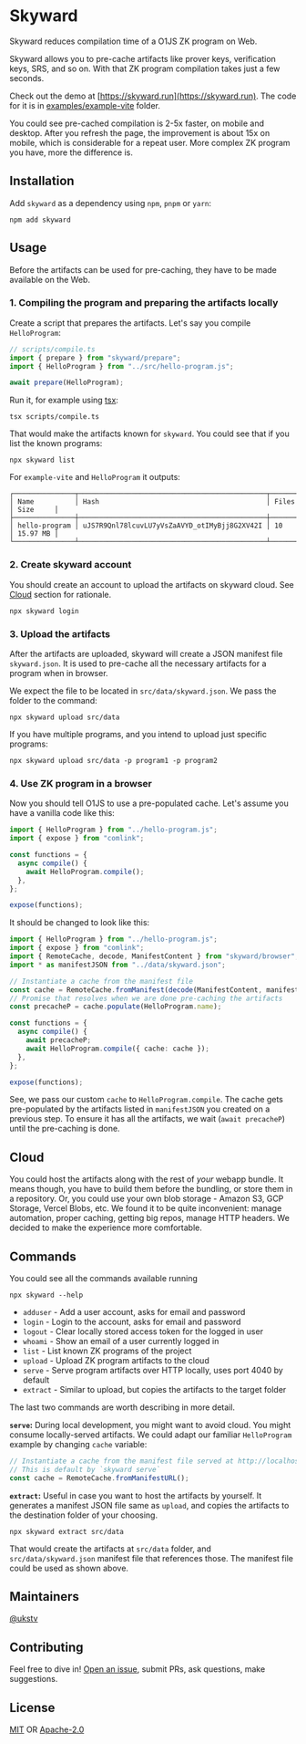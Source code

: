 # Skyward

Skyward reduces compilation time of a O1JS ZK program on Web.

Skyward allows you to pre-cache artifacts like prover keys, verification keys, SRS, and so on.
With that ZK program compilation takes just a few seconds.

Check out the demo at [https://skyward.run](https://skyward.run). The code for it is in [examples/example-vite](./examples/example-vite) folder.

You could see pre-cached compilation is 2-5x faster, on mobile and desktop.
After you refresh the page, the improvement is about 15x on mobile, which is considerable for a repeat user.
More complex ZK program you have, more the difference is.

## Installation

Add `skyward` as a dependency using `npm`, `pnpm` or `yarn`:

```shell
npm add skyward
```

## Usage

Before the artifacts can be used for pre-caching, they have to be made available on the Web.

### 1. Compiling the program and preparing the artifacts locally

Create a script that prepares the artifacts. Let's say you compile `HelloProgram`:

```typescript
// scripts/compile.ts
import { prepare } from "skyward/prepare";
import { HelloProgram } from "../src/hello-program.js";

await prepare(HelloProgram);
```

Run it, for example using [tsx](https://www.npmjs.com/package/tsx):

```shell
tsx scripts/compile.ts
```

That would make the artifacts known for `skyward`. You could see that if you list the known programs:

```shell
npx skyward list
```

For `example-vite` and `HelloProgram` it outputs:

```shell
┌───────────────┬──────────────────────────────────────────────┬───────┬──────────┐
│ Name          │ Hash                                         │ Files │ Size     │
├───────────────┼──────────────────────────────────────────────┼───────┼──────────┤
│ hello-program │ uJS7R9Qnl78lcuvLU7yVsZaAVYD_otIMyBjj8G2XV42I │ 10    │ 15.97 MB │
└───────────────┴──────────────────────────────────────────────┴───────┴──────────┘
```

### 2. Create skyward account

You should create an account to upload the artifacts on skyward cloud. See [Cloud](#cloud) section for rationale.

```shell
npx skyward login
```

### 3. Upload the artifacts

After the artifacts are uploaded, skyward will create a JSON manifest file `skyward.json`.
It is used to pre-cache all the necessary artifacts for a program when in browser.

We expect the file to be located in `src/data/skyward.json`. We pass the folder to the command:

```shell
npx skyward upload src/data
```

If you have multiple programs, and you intend to upload just specific programs:

```shell
npx skyward upload src/data -p program1 -p program2
```

### 4. Use ZK program in a browser

Now you should tell O1JS to use a pre-populated cache. Let's assume you have a vanilla code like this:

```typescript
import { HelloProgram } from "../hello-program.js";
import { expose } from "comlink";

const functions = {
  async compile() {
    await HelloProgram.compile();
  },
};

expose(functions);
```

It should be changed to look like this:

```typescript
import { HelloProgram } from "../hello-program.js";
import { expose } from "comlink";
import { RemoteCache, decode, ManifestContent } from "skyward/browser";
import * as manifestJSON from "../data/skyward.json";

// Instantiate a cache from the manifest file
const cache = RemoteCache.fromManifest(decode(ManifestContent, manifestJSON));
// Promise that resolves when we are done pre-caching the artifacts
const precacheP = cache.populate(HelloProgram.name);

const functions = {
  async compile() {
    await precacheP;
    await HelloProgram.compile({ cache: cache });
  },
};

expose(functions);
```

See, we pass our custom `cache` to `HelloProgram.compile`.
The cache gets pre-populated by the artifacts listed in `manifestJSON` you created on a previous step.
To ensure it has all the artifacts, we wait (`await precacheP`) until the pre-caching is done.

## Cloud

You could host the artifacts along with the rest of _your_ webapp bundle.
It means though, you have to build them before the bundling, or store them in a repository. Or, you could use your own blob storage - Amazon S3, GCP Storage, Vercel Blobs, etc.
We found it to be quite inconvenient: manage automation, proper caching, getting big repos, manage HTTP headers.
We decided to make the experience more comfortable.

## Commands

You could see all the commands available running

```shell
npx skyward --help
```

- `adduser` - Add a user account, asks for email and password
- `login` - Login to the account, asks for email and password
- `logout` - Clear locally stored access token for the logged in user
- `whoami` - Show an email of a user currently logged in
- `list` - List known ZK programs of the project
- `upload` - Upload ZK program artifacts to the cloud
- `serve` - Serve program artifacts over HTTP locally, uses port 4040 by default
- `extract` - Similar to upload, but copies the artifacts to the target folder

The last two commands are worth describing in more detail.

**`serve`:** During local development, you might want to avoid cloud. You might consume locally-served artifacts.
We could adapt our familiar `HelloProgram` example by changing `cache` variable:

```typescript
// Instantiate a cache from the manifest file served at http://localhost:4040/skyward.json
// This is default by `skyward serve`
const cache = RemoteCache.fromManifestURL();
```

**`extract`:** Useful in case you want to host the artifacts by yourself. It generates a manifest JSON file same as `upload`,
and copies the artifacts to the destination folder of your choosing.

```shell
npx skyward extract src/data
```

That would create the artifacts at `src/data` folder, and `src/data/skyward.json` manifest file that references those.
The manifest file could be used as shown above.

## Maintainers

[@ukstv](https://github.com/ukstv)

## Contributing

Feel free to dive in! [Open an issue](https://github.com/ukstv/skyward/issues/new), submit PRs, ask questions, make suggestions.

## License

[MIT](https://opensource.org/license/MIT) OR [Apache-2.0](https://opensource.org/license/apache-2-0)
